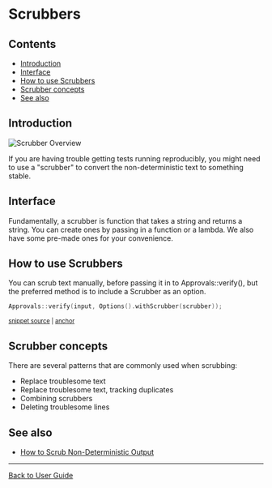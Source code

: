 <a id="top"></a>

# Scrubbers

<!-- toc -->
## Contents

  * [Introduction](#introduction)
  * [Interface](#interface)
  * [How to use Scrubbers](#how-to-use-scrubbers)
  * [Scrubber concepts](#scrubber-concepts)
  * [See also](#see-also)<!-- endToc -->

## Introduction

![Scrubber Overview](/doc/images/ScrubberOverview.png?raw=true)

If you are having trouble getting tests running reproducibly, you might need to use a "scrubber" to convert the non-deterministic text to something stable.

## Interface

Fundamentally, a scrubber is function that takes a string and returns a string. You can create ones by passing in a function or a lambda. We also have some pre-made ones for your convenience.

## How to use Scrubbers

You can scrub text manually, before passing it in to Approvals::verify(), but the preferred method is to include a
Scrubber as an option.

<!-- snippet: scrubber_in_options_object -->
<a id='snippet-scrubber_in_options_object'></a>
```cpp
Approvals::verify(input, Options().withScrubber(scrubber));
```
<sup><a href='/tests/DocTest_Tests/scrubbers/ScrubberTests.cpp#L76-L78' title='Snippet source file'>snippet source</a> | <a href='#snippet-scrubber_in_options_object' title='Start of snippet'>anchor</a></sup>
<!-- endSnippet -->

## Scrubber concepts

There are several patterns that are commonly used when scrubbing:

* Replace troublesome text
* Replace troublesome text, tracking duplicates
* Combining scrubbers
* Deleting troublesome lines

## See also

* [How to Scrub Non-Deterministic Output](/doc/how_tos/ScrubNonDeterministicOutput.md#top)

---

[Back to User Guide](/doc/README.md#top)
